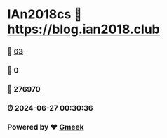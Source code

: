 # IAn2018cs :link: https://blog.ian2018.club 
### :page_facing_up: [63](https://blog.ian2018.club/tag.html) 
### :speech_balloon: 0 
### :hibiscus: 276970 
### :alarm_clock: 2024-06-27 00:30:36 
### Powered by :heart: [Gmeek](https://github.com/Meekdai/Gmeek)
